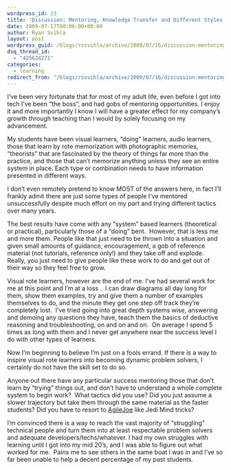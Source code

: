 ```yaml
---
wordpress_id: 23
title: 'Discussion: Mentoring, Knowledge Transfer and Different Styles Of Learning'
date: 2009-07-17T00:06:00+00:00
author: Ryan Svihla
layout: post
wordpress_guid: /blogs/rssvihla/archive/2009/07/16/discussion-mentoring-knowledge-transfer-and-different-styles-of-learning.aspx
dsq_thread_id:
  - "425624271"
categories:
  - learning
redirect_from: "/blogs/rssvihla/archive/2009/07/16/discussion-mentoring-knowledge-transfer-and-different-styles-of-learning.aspx/"
---
```

I&rsquo;ve been very fortunate that for most of my adult life, even before I got into tech I&rsquo;ve been &ldquo;the boss&rdquo;, and had gobs of mentoring opportunities. I enjoy it and more importantly I know I will have a greater effect for my company&#8217;s growth through teaching than I would by solely focusing on my advancement.

My students have been visual learners, &ldquo;doing&rdquo; learners, audio learners, those that learn by rote memorization with photographic memories, &ldquo;theorists&rdquo; that are fascinated by the theory of things far more than the practice, and those that can&rsquo;t memorize anything unless they see an entire system in place. Each type or combination needs to have information presented in different ways.

I don&rsquo;t even remotely pretend to know MOST of the answers here, in fact I&rsquo;ll frankly admit there are just some types of people I&rsquo;ve mentored unsuccessfully despite much effort on my part and trying different tactics over many years. 

The best results have come with any &ldquo;system&rdquo; based learners (theoretical or practical), particularly those of a &ldquo;doing&rdquo; bent.&nbsp; However, that is less me and more them. People like that just need to be thrown into a situation and given small amounts of guidance, encouragement, a gob of reference material (not tutorials, reference only!) and they take off and explode. Really, you just need to give people like these work to do and get out of their way so they feel free to grow.

Visual rote learners, however are the end of me. I&rsquo;ve had several work for me at this point and I&rsquo;m at a loss .&nbsp; I can draw diagrams all day long for them, show them examples, try and give them a number of examples themselves to do, and the minute they get one step off track they&rsquo;re completely lost.&nbsp; I&rsquo;ve tried going into great depth systems wise, answering and demoing any questions they have, teach them the basics of deductive reasoning and troubleshooting, on and on and on.&nbsp; On average I spend 5 times as long with them and I never get anywhere near the success level I do with other types of learners.&nbsp; 

Now I&rsquo;m beginning to believe I&rsquo;m just on a fools errand. If there is a way to inspire visual rote learners into becoming dynamic problem solvers, I certainly do not have the skill set to do so.

Anyone out there have any particular success mentoring those that don&rsquo;t learn by &ldquo;trying&rdquo; things out, and don&rsquo;t have to understand a whole complete system to begin work?&nbsp; What tactics did you use? Did you just assume a slower trajectory but take them through the same material as the faster students? Did you have to resort to <a href="/blogs/joe_ocampo/default.aspx" target="_blank">AgileJoe</a> like Jedi Mind tricks?

I&rsquo;m convinced there is a way to reach the vast majority of &#8220;struggling&#8221; technical people and turn them into at least respectable problem solvers and adequate developers/techs/whatever. I had my own struggles with learning until I got into my mid 20&rsquo;s, and I was able to figure out what worked for me.&nbsp; Pains me to see others in the same boat I was in and I&rsquo;ve so far been unable to help a decent percentage of my past students.